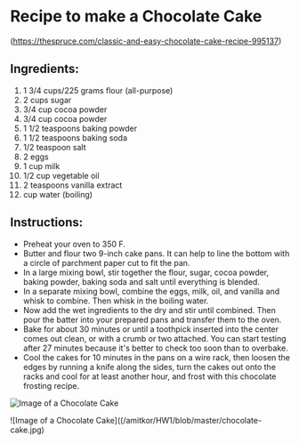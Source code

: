 # Recipe to make a Chocolate Cake
(https://thespruce.com/classic-and-easy-chocolate-cake-recipe-995137)

## Ingredients:

1.  1 3/4 cups/225 grams flour (all-purpose)
2.  2 cups sugar
3.  3/4 cup cocoa powder
4.  3/4 cup cocoa powder
5.  1 1/2 teaspoons baking powder
6.  1 1/2 teaspoons baking soda
7.  1/2 teaspoon salt
8.  2 eggs
9.  1 cup milk
10. 1/2 cup vegetable oil
11. 2 teaspoons vanilla extract
12. cup water (boiling)

## Instructions:

- Preheat your oven to 350 F.
- Butter and flour two 9-inch cake pans. It can help to line the bottom with a circle of parchment paper cut to fit the pan.
- In a large mixing bowl, stir together the flour, sugar, cocoa powder, baking powder, baking soda and salt until everything is blended.
- In a separate mixing bowl, combine the eggs, milk, oil, and vanilla and whisk to combine. Then whisk in the boiling water.
- Now add the wet ingredients to the dry and stir until combined. Then pour the batter into your prepared pans and transfer them to the oven.
- Bake for about 30 minutes or until a toothpick inserted into the center comes out clean, or with a crumb or two attached. You can start testing after 27 minutes because it's better to check too soon than to overbake.
- Cool the cakes for 10 minutes in the pans on a wire rack, then loosen the edges by running a knife along the sides, turn the cakes out onto the racks and cool for at least another hour, and frost with this chocolate frosting recipe.

![Image of a Chocolate Cake](https://fthmb.tqn.com/IH2X1ufyUVXurKtN8EJLhmt1gmY=/960x0/filters:no_upscale()/chocolate-cake-2500-56a211085f9b58b7d0c6344e.jpg)


![Image of a Chocolate Cake]((/amitkor/HW1/blob/master/chocolate-cake.jpg)
